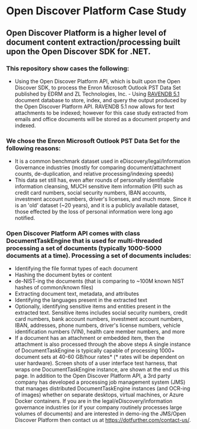 # Open Discover Platform Case Study
## Open Discover Platform is a higher level of document content extraction/processing built upon the Open Discover SDK for .NET. 
### This repository show cases the following:
- Using the Open Discover Platform API, which is built upon the Open Discover SDK, to process the Enron Microsoft Outlook PST Data Set published by EDRM and ZL Technologies, Inc.  - Using [RAVENDB 5.1](https://ravendb.net/) document database to store, index, and query the output produced by the Open Discover Platform API. RAVENDB 5.1 now allows for text attachments to be indexed; however for this case study extracted from emails and office documents will be stored as a document property and indexed. 
### We chose the Enron Microsoft Outlook PST Data Set for the following reasons:
- It is a common benchmark dataset used in eDiscovery/legal/Information Governance industries (mostly for comparing document/attachment counts, de-duplication, and relative processing/indexing speeds)
- This data set still has, even after rounds of personally identifiable information cleansing, MUCH sensitive item information (PII) such as credit card numbers, social security numbers, IBAN accounts, investment account numbers, driver's licenses, and much more. Since it is an 'old' dataset (~20 years), and it is a publicly available dataset, those effected by the loss of personal information were long ago notified.
### Open Discover Platform API comes with class DocumentTaskEngine that is used for multi-threaded processing a set of documents (typically 1000-5000 documents at a time). Processing a set of documents includes:
- Identifying the file format types of each document
- Hashing the document bytes or content
- de-NIST-ing the documents (that is comparing to ~100M known NIST hashes of common/known files)
- Extracting document text, metadata, and attributes
- Identifying the languages present in the extracted text
- Optionally, identifying sensitive items and entities present in the extracted text. Sensitive items includes social security numbers, credit card numbers, bank account numbers, investment account numbers, IBAN, addresses, phone numbers, driver's license numbers, vehicle identification numbers (VIN), health care member numbers, and more
- If a document has an attachment or embedded item, then the attachment is also processed through the above steps 
A single instance of DocumentTaskEngine is typically capable of processing 1000+ document sets at 40-60 GB/hour rates* (* rates will be dependent on user hardware).
Screen shots of a user interface test harness, that wraps one DocumentTaskEngine instance, are shown at the end us this page. In addition to the Open Discover Platform API, a 3rd party company has developed a processing job management system (JMS) that manages distributed DocumentTaskEngine instances (and OCR-ing of images) whether on separate desktops, virtual machines, or Azure Docker containers. If you are in the legal/eDiscovery/information governance industries (or if your company routinely processes large volumes of documents) and are interested in demo-ing the JMS/Open Discover Platform then contact us at https://dotfurther.com/contact-us/.

